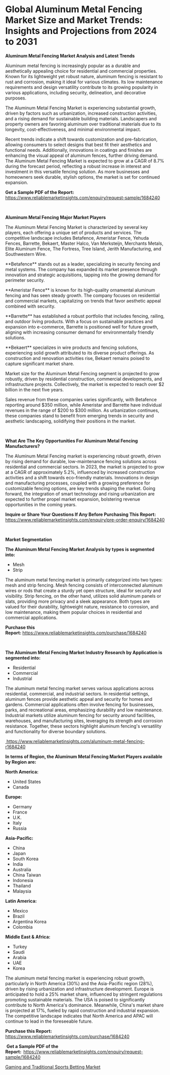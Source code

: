 <p><h1>Global Aluminum Metal Fencing Market Size and Market Trends: Insights and Projections from 2024 to 2031</h1></p><p><strong>Aluminum Metal Fencing Market Analysis and Latest Trends</strong></p>
<p><p>Aluminum metal fencing is increasingly popular as a durable and aesthetically appealing choice for residential and commercial properties. Known for its lightweight yet robust nature, aluminum fencing is resistant to rust and corrosion, making it ideal for various climates. Its low maintenance requirements and design versatility contribute to its growing popularity in various applications, including security, delineation, and decorative purposes.</p><p>The Aluminum Metal Fencing Market is experiencing substantial growth, driven by factors such as urbanization, increased construction activities, and a rising demand for sustainable building materials. Landscapers and property owners are favoring aluminum over traditional materials due to its longevity, cost-effectiveness, and minimal environmental impact. </p><p>Recent trends indicate a shift towards customization and pre-fabrication, allowing consumers to select designs that best fit their aesthetics and functional needs. Additionally, innovations in coatings and finishes are enhancing the visual appeal of aluminum fences, further driving demand. The Aluminum Metal Fencing Market is expected to grow at a CAGR of 8.7% during the forecast period, reflecting a robust increase in interest and investment in this versatile fencing solution. As more businesses and homeowners seek durable, stylish options, the market is set for continued expansion.</p></p>
<p><strong>Get a Sample PDF of the Report:&nbsp;</strong> <a href="https://www.reliablemarketinsights.com/enquiry/request-sample/1684240?utm_campaign=2004&utm_medium=2&utm_source=Github&utm_content=ia&utm_term=30122024&utm_id=aluminum-metal-fencing">https://www.reliablemarketinsights.com/enquiry/request-sample/1684240</a></p>
<p>&nbsp;</p>
<p><strong>Aluminum Metal Fencing Major Market Players</strong></p>
<p><p>The Aluminum Metal Fencing Market is characterized by several key players, each offering a unique set of products and services. The competitive landscape includes Betafence, Ameristar Fence, Yehuda Fences, Barrette, Bekaert, Master Halco, Van Merksteijn, Merchants Metals, Elite Aluminum Fence, The Fortress, Tree Island, Jerith Manufacturing, and Southwestern Wire.</p><p>**Betafence** stands out as a leader, specializing in security fencing and metal systems. The company has expanded its market presence through innovation and strategic acquisitions, tapping into the growing demand for perimeter security.</p><p>**Ameristar Fence** is known for its high-quality ornamental aluminum fencing and has seen steady growth. The company focuses on residential and commercial markets, capitalizing on trends that favor aesthetic appeal combined with security.</p><p>**Barrette** has established a robust portfolio that includes fencing, railing, and outdoor living products. With a focus on sustainable practices and expansion into e-commerce, Barrette is positioned well for future growth, aligning with increasing consumer demand for environmentally friendly solutions.</p><p>**Bekaert** specializes in wire products and fencing solutions, experiencing solid growth attributed to its diverse product offerings. As construction and renovation activities rise, Bekaert remains poised to capture significant market share.</p><p>Market size for the Aluminum Metal Fencing segment is projected to grow robustly, driven by residential construction, commercial developments, and infrastructure projects. Collectively, the market is expected to reach over $2 billion in the next five years.</p><p>Sales revenue from these companies varies significantly, with Betafence reporting around $350 million, while Ameristar and Barrette have individual revenues in the range of $200 to $300 million. As urbanization continues, these companies stand to benefit from emerging trends in security and aesthetic landscaping, solidifying their positions in the market.</p></p>
<p>&nbsp;</p>
<p><strong>What Are The Key Opportunities For Aluminum Metal Fencing Manufacturers?</strong></p>
<p><p>The Aluminum Metal Fencing market is experiencing robust growth, driven by rising demand for durable, low-maintenance fencing solutions across residential and commercial sectors. In 2023, the market is projected to grow at a CAGR of approximately 5.2%, influenced by increased construction activities and a shift towards eco-friendly materials. Innovations in design and manufacturing processes, coupled with a growing preference for customizable fencing options, are key trends shaping the market. Going forward, the integration of smart technology and rising urbanization are expected to further propel market expansion, bolstering revenue opportunities in the coming years.</p></p>
<p><strong>Inquire or Share Your Questions If Any Before Purchasing This Report:</strong> <a href="https://www.reliablemarketinsights.com/enquiry/pre-order-enquiry/1684240?utm_campaign=2004&utm_medium=2&utm_source=Github&utm_content=ia&utm_term=30122024&utm_id=aluminum-metal-fencing">https://www.reliablemarketinsights.com/enquiry/pre-order-enquiry/1684240</a></p>
<p>&nbsp;</p>
<p><strong>Market Segmentation</strong></p>
<p><strong>The Aluminum Metal Fencing Market Analysis by types is segmented into:</strong></p>
<p><ul><li>Mesh</li><li>Strip</li></ul></p>
<p><p>The aluminum metal fencing market is primarily categorized into two types: mesh and strip fencing. Mesh fencing consists of interconnected aluminum wires or rods that create a sturdy yet open structure, ideal for security and visibility. Strip fencing, on the other hand, utilizes solid aluminum panels or slats, providing more privacy and a sleek appearance. Both types are valued for their durability, lightweight nature, resistance to corrosion, and low maintenance, making them popular choices in residential and commercial applications.</p></p>
<p><strong>Purchase this Report:&nbsp;</strong><a href="https://www.reliablemarketinsights.com/purchase/1684240?utm_campaign=2004&utm_medium=2&utm_source=Github&utm_content=ia&utm_term=30122024&utm_id=aluminum-metal-fencing">https://www.reliablemarketinsights.com/purchase/1684240</a></p>
<p>&nbsp;</p>
<p><strong>The Aluminum Metal Fencing Market Industry Research by Application is segmented into:</strong></p>
<p><ul><li>Residential</li><li>Commercial</li><li>Industrial</li></ul></p>
<p><p>The aluminum metal fencing market serves various applications across residential, commercial, and industrial sectors. In residential settings, aluminum fences provide aesthetic appeal and security for homes and gardens. Commercial applications often involve fencing for businesses, parks, and recreational areas, emphasizing durability and low maintenance. Industrial markets utilize aluminum fencing for security around facilities, warehouses, and manufacturing sites, leveraging its strength and corrosion resistance. Together, these sectors highlight aluminum fencing's versatility and functionality for diverse boundary solutions.</p></p>
<p><a href="https://www.reliablemarketinsights.com/aluminum-metal-fencing-r1684240?utm_campaign=2004&utm_medium=2&utm_source=Github&utm_content=ia&utm_term=30122024&utm_id=aluminum-metal-fencing">&nbsp;https://www.reliablemarketinsights.com/aluminum-metal-fencing-r1684240</a></p>
<p><strong>In terms of Region, the Aluminum Metal Fencing Market Players available by Region are:</strong></p>
<p>
    <p> <strong> North America: </strong>
        <ul>
            <li>United States</li>
            <li>Canada</li>
        </ul>
        </p> 
    <p> <strong> Europe: </strong>
        <ul>
            <li>Germany</li>
            <li>France</li>
            <li>U.K.</li>
            <li>Italy</li>
            <li>Russia</li>
        </ul>
        </p> 
    <p> <strong> Asia-Pacific: </strong>
        <ul>
            <li>China</li>
            <li>Japan</li>
            <li>South Korea</li>
            <li>India</li>
            <li>Australia</li>
            <li>China Taiwan</li>
            <li>Indonesia</li>
            <li>Thailand</li>
            <li>Malaysia</li>
        </ul>
        </p> 
    <p> <strong> Latin America: </strong>
        <ul>
            <li>Mexico</li>
            <li>Brazil</li>
            <li>Argentina Korea</li>
            <li>Colombia</li>
        </ul>
        </p> 
    <p> <strong> Middle East & Africa: </strong>
        <ul>
            <li>Turkey</li>
            <li>Saudi</li>
            <li>Arabia</li>
            <li>UAE</li>
            <li>Korea</li>
        </ul>
    </p>
    </p>
<p><p>The aluminum metal fencing market is experiencing robust growth, particularly in North America (30%) and the Asia-Pacific region (28%), driven by rising urbanization and infrastructure development. Europe is anticipated to hold a 25% market share, influenced by stringent regulations promoting sustainable materials. The USA is poised to significantly contribute to North America's dominance. Meanwhile, China's market share is projected at 17%, fueled by rapid construction and industrial expansion. The competitive landscape indicates that North America and APAC will continue to lead in the foreseeable future.</p></p>
<p><strong>Purchase this Report: </strong><a href="https://www.reliablemarketinsights.com/purchase/1684240?utm_campaign=2004&utm_medium=2&utm_source=Github&utm_content=ia&utm_term=30122024&utm_id=aluminum-metal-fencing">https://www.reliablemarketinsights.com/purchase/1684240</a></p>
<p>&nbsp;<strong>Get a Sample PDF of the Report:&nbsp;&nbsp;</strong><a href="https://www.reliablemarketinsights.com/enquiry/request-sample/1684240?utm_campaign=2004&utm_medium=2&utm_source=Github&utm_content=ia&utm_term=30122024&utm_id=aluminum-metal-fencing">https://www.reliablemarketinsights.com/enquiry/request-sample/1684240</a></p>
<p><strong></strong></p>
<p><p><a href="https://github.com/globismark/Market-Research-Report-List-5/blob/main/gaming-and-traditional-sports-betting-market.md?utm_campaign=2004&utm_medium=2&utm_source=Github&utm_content=ia&utm_term=30122024&utm_id=aluminum-metal-fencing">Gaming and Traditional Sports Betting Market</a></p></p>
